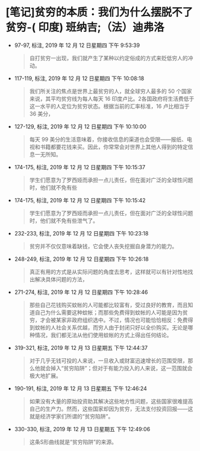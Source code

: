 # [笔记]贫穷的本质：我们为什么摆脱不了贫穷-( 印度) 班纳吉;（法）迪弗洛


-   97-97, 标注, 2019 年 12 月 12 日星期四 下午 9:53:39

    > 自打贫穷一出现，我们就产生了某种以约定俗成的方式来贬低穷人的冲动。

-   117-119, 标注, 2019 年 12 月 12 日星期四 下午 10:08:18

    > 我们所关注的焦点是世界上最贫穷的人，就全球穷人最多的 50 个国家来说，其平均贫穷线为每人每天 16 印度卢比。2各国政府将生活费低于这一水平的人定位为贫穷状态。根据当前的汇率标准，16 卢比相当于 36 美分，

-   127-129, 标注, 2019 年 12 月 12 日星期四 下午 10:10:00

    > 每天 99 美分的生活意味着，你接收信息的渠道也会受限——报纸、电视和书籍都要花钱来买。因此，你常常会对世界上其他人得到的特定信息一无所知。

-   174-175, 标注, 2019 年 12 月 12 日星期四 下午 10:15:37

    > 学生们愿意为了罗西娅而承担一点儿责任，但在面对广泛的全球性问题时，他们就不免有些

-   174-175, 标注, 2019 年 12 月 12 日星期四 下午 10:15:42

    > 学生们愿意为了罗西娅而承担一点儿责任，但在面对广泛的全球性问题时，他们就不免有些泄气了。

-   232-233, 标注, 2019 年 12 月 12 日星期四 下午 10:23:18

    > 贫穷并不仅仅意味着缺钱，它会使人丧失挖掘自身潜力的能力。

-   248-249, 标注, 2019 年 12 月 12 日星期四 下午 10:26:18

    > 真正有用的方式是从实际问题的角度去思考，这样就可以有针对性地找出解决具体问题的方法，

-   271-274, 标注, 2019 年 12 月 12 日星期四 下午 10:28:46

    > 那些自己花钱购买蚊帐的人可能都比较富有，受过良好的教育，而且知道自己为什么需要这种蚊帐；而那些免费得到蚊帐的人可能是因为贫穷，才会被某家非政府组织选中。不过，情况也可能恰恰相反：免费得到蚊帐的人社会关系优越，而穷人由于封闭只好以全价购买。无论是哪种情况，我们都无法从他们使用蚊帐的方式上得出任何结论。

-   319-321, 标注, 2019 年 12 月 13 日星期五 下午 12:44:37

    > 对于几乎无钱可投的人来说，一旦收入或财富迅速增长的范围受限，那么他就会掉入“贫穷陷阱”；但对于有能力投入的人来说，这一范围就会极大地扩展。

-   190-191, 标注, 2019 年 12 月 13 日星期五 下午 12:46:24

    > 如果没有大量的原始投资助其解决这些地方性问题，这些国家很难提高自己的生产力。然而，这些国家却因为贫穷，无法支付投资回报——这就是经济学家们所谓的“贫穷陷阱”。

-   330-330, 标注, 2019 年 12 月 13 日星期五 下午 12:49:06

    > 这条S形曲线就是“贫穷陷阱”的来源。

